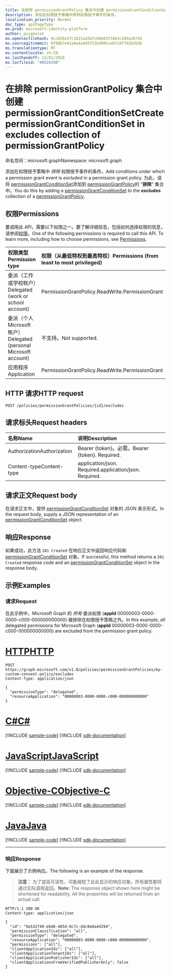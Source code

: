 ```yaml
---
title: 在排除 permissionGrantPolicy 集合中创建 permissionGrantConditionSet
description: 添加在权限授予策略中排除权限授予事件的条件。
localization_priority: Normal
doc_type: apiPageType
ms.prod: microsoft-identity-platform
author: psignoret
ms.openlocfilehash: 9cc026e37c1815aa5b7cb0e03f34b3c189a26756
ms.sourcegitcommit: 9f88b7e41a4a4a4d5f52bd995ce07c6f702bd5d6
ms.translationtype: MT
ms.contentlocale: zh-CN
ms.lasthandoff: 12/01/2020
ms.locfileid: "49524190"
---
```

# <a name="create-permissiongrantconditionset-in-excludes-collection-of-permissiongrantpolicy"></a><span data-ttu-id="2e4fb-103">在排除 permissionGrantPolicy 集合中创建 permissionGrantConditionSet</span><span class="sxs-lookup"><span data-stu-id="2e4fb-103">Create permissionGrantConditionSet in excludes collection of permissionGrantPolicy</span></span>

<span data-ttu-id="2e4fb-104">命名空间：microsoft.graph</span><span class="sxs-lookup"><span data-stu-id="2e4fb-104">Namespace: microsoft.graph</span></span>

<span data-ttu-id="2e4fb-105">添加在权限授予策略中 *排除* 权限授予事件的条件。</span><span class="sxs-lookup"><span data-stu-id="2e4fb-105">Add conditions under which a permission grant event is *excluded* in a permission grant policy.</span></span> <span data-ttu-id="2e4fb-106">为此，请将 [permissionGrantConditionSet](../resources/permissiongrantconditionset.md)添加到 [permissionGrantPolicy](../resources/permissionGrantPolicy.md)的 "**排除**" 集合中。</span><span class="sxs-lookup"><span data-stu-id="2e4fb-106">You do this by adding a [permissionGrantConditionSet](../resources/permissiongrantconditionset.md) to the **excludes** collection of a  [permissionGrantPolicy](../resources/permissionGrantPolicy.md).</span></span>

## <a name="permissions"></a><span data-ttu-id="2e4fb-107">权限</span><span class="sxs-lookup"><span data-stu-id="2e4fb-107">Permissions</span></span>

<span data-ttu-id="2e4fb-p102">要调用此 API，需要以下权限之一。要了解详细信息，包括如何选择权限的信息，请参阅[权限](/graph/permissions-reference)。</span><span class="sxs-lookup"><span data-stu-id="2e4fb-p102">One of the following permissions is required to call this API. To learn more, including how to choose permissions, see [Permissions](/graph/permissions-reference).</span></span>

|<span data-ttu-id="2e4fb-110">权限类型</span><span class="sxs-lookup"><span data-stu-id="2e4fb-110">Permission type</span></span>      | <span data-ttu-id="2e4fb-111">权限（从最低特权到最高特权）</span><span class="sxs-lookup"><span data-stu-id="2e4fb-111">Permissions (from least to most privileged)</span></span>              |
|:--------------------|:---------------------------------------------------------|
|<span data-ttu-id="2e4fb-112">委派（工作或学校帐户）</span><span class="sxs-lookup"><span data-stu-id="2e4fb-112">Delegated (work or school account)</span></span> | <span data-ttu-id="2e4fb-113">PermissionGrant</span><span class="sxs-lookup"><span data-stu-id="2e4fb-113">Policy.ReadWrite.PermissionGrant</span></span> |
|<span data-ttu-id="2e4fb-114">委派（个人 Microsoft 帐户）</span><span class="sxs-lookup"><span data-stu-id="2e4fb-114">Delegated (personal Microsoft account)</span></span> | <span data-ttu-id="2e4fb-115">不支持。</span><span class="sxs-lookup"><span data-stu-id="2e4fb-115">Not supported.</span></span>    |
|<span data-ttu-id="2e4fb-116">应用程序</span><span class="sxs-lookup"><span data-stu-id="2e4fb-116">Application</span></span> | <span data-ttu-id="2e4fb-117">PermissionGrant</span><span class="sxs-lookup"><span data-stu-id="2e4fb-117">Policy.ReadWrite.PermissionGrant</span></span> |

## <a name="http-request"></a><span data-ttu-id="2e4fb-118">HTTP 请求</span><span class="sxs-lookup"><span data-stu-id="2e4fb-118">HTTP request</span></span>

<!-- { "blockType": "ignored" } -->

```http
POST /policies/permissionGrantPolicies/{id}/excludes
```

## <a name="request-headers"></a><span data-ttu-id="2e4fb-119">请求标头</span><span class="sxs-lookup"><span data-stu-id="2e4fb-119">Request headers</span></span>

| <span data-ttu-id="2e4fb-120">名称</span><span class="sxs-lookup"><span data-stu-id="2e4fb-120">Name</span></span>       | <span data-ttu-id="2e4fb-121">说明</span><span class="sxs-lookup"><span data-stu-id="2e4fb-121">Description</span></span>|
|:-----------|:----------|
| <span data-ttu-id="2e4fb-122">Authorization</span><span class="sxs-lookup"><span data-stu-id="2e4fb-122">Authorization</span></span> | <span data-ttu-id="2e4fb-p103">Bearer {token}。必需。</span><span class="sxs-lookup"><span data-stu-id="2e4fb-p103">Bearer {token}. Required.</span></span>  |
| <span data-ttu-id="2e4fb-125">Content-type</span><span class="sxs-lookup"><span data-stu-id="2e4fb-125">Content-type</span></span> | <span data-ttu-id="2e4fb-p104">application/json. Required.</span><span class="sxs-lookup"><span data-stu-id="2e4fb-p104">application/json. Required.</span></span> |

## <a name="request-body"></a><span data-ttu-id="2e4fb-128">请求正文</span><span class="sxs-lookup"><span data-stu-id="2e4fb-128">Request body</span></span>

<span data-ttu-id="2e4fb-129">在请求正文中，提供 [permissionGrantConditionSet](../resources/permissiongrantconditionset.md) 对象的 JSON 表示形式。</span><span class="sxs-lookup"><span data-stu-id="2e4fb-129">In the request body, supply a JSON representation of an [permissionGrantConditionSet](../resources/permissiongrantconditionset.md) object.</span></span>

## <a name="response"></a><span data-ttu-id="2e4fb-130">响应</span><span class="sxs-lookup"><span data-stu-id="2e4fb-130">Response</span></span>

<span data-ttu-id="2e4fb-131">如果成功，此方法 `201 Created` 在响应正文中返回响应代码和 [permissionGrantConditionSet](../resources/permissiongrantconditionset.md) 对象。</span><span class="sxs-lookup"><span data-stu-id="2e4fb-131">If successful, this method returns a `201 Created` response code and an [permissionGrantConditionSet](../resources/permissiongrantconditionset.md) object in the response body.</span></span>

## <a name="examples"></a><span data-ttu-id="2e4fb-132">示例</span><span class="sxs-lookup"><span data-stu-id="2e4fb-132">Examples</span></span>

### <a name="request"></a><span data-ttu-id="2e4fb-133">请求</span><span class="sxs-lookup"><span data-stu-id="2e4fb-133">Request</span></span>

<span data-ttu-id="2e4fb-134">在此示例中，Microsoft Graph 的 *所有* 委派权限 (**appId** 00000003-0000-0000-c000-000000000000) 被排除在权限授予策略之外。</span><span class="sxs-lookup"><span data-stu-id="2e4fb-134">In this example, *all* delegated permissions for Microsoft Graph (**appId** 00000003-0000-0000-c000-000000000000) are excluded from the permission grant policy.</span></span>


# <a name="http"></a>[<span data-ttu-id="2e4fb-135">HTTP</span><span class="sxs-lookup"><span data-stu-id="2e4fb-135">HTTP</span></span>](#tab/http)
<!-- {
  "blockType": "request",
  "truncated": true,
  "name": "permissiongrantpolicy_create_excludes"
}-->

```http
POST https://graph.microsoft.com/v1.0/policies/permissionGrantPolicies/my-custom-consent-policy/excludes
Content-Type: application/json

{
  "permissionType": "delegated",
  "resourceApplication": "00000003-0000-0000-c000-000000000000"
}
```
# <a name="c"></a>[<span data-ttu-id="2e4fb-136">C#</span><span class="sxs-lookup"><span data-stu-id="2e4fb-136">C#</span></span>](#tab/csharp)
[!INCLUDE [sample-code](../includes/snippets/csharp/permissiongrantpolicy-create-excludes-csharp-snippets.md)]
[!INCLUDE [sdk-documentation](../includes/snippets/snippets-sdk-documentation-link.md)]

# <a name="javascript"></a>[<span data-ttu-id="2e4fb-137">JavaScript</span><span class="sxs-lookup"><span data-stu-id="2e4fb-137">JavaScript</span></span>](#tab/javascript)
[!INCLUDE [sample-code](../includes/snippets/javascript/permissiongrantpolicy-create-excludes-javascript-snippets.md)]
[!INCLUDE [sdk-documentation](../includes/snippets/snippets-sdk-documentation-link.md)]

# <a name="objective-c"></a>[<span data-ttu-id="2e4fb-138">Objective-C</span><span class="sxs-lookup"><span data-stu-id="2e4fb-138">Objective-C</span></span>](#tab/objc)
[!INCLUDE [sample-code](../includes/snippets/objc/permissiongrantpolicy-create-excludes-objc-snippets.md)]
[!INCLUDE [sdk-documentation](../includes/snippets/snippets-sdk-documentation-link.md)]

# <a name="java"></a>[<span data-ttu-id="2e4fb-139">Java</span><span class="sxs-lookup"><span data-stu-id="2e4fb-139">Java</span></span>](#tab/java)
[!INCLUDE [sample-code](../includes/snippets/java/permissiongrantpolicy-create-excludes-java-snippets.md)]
[!INCLUDE [sdk-documentation](../includes/snippets/snippets-sdk-documentation-link.md)]

---


### <a name="response"></a><span data-ttu-id="2e4fb-140">响应</span><span class="sxs-lookup"><span data-stu-id="2e4fb-140">Response</span></span>

<span data-ttu-id="2e4fb-141">下面展示了示例响应。</span><span class="sxs-lookup"><span data-stu-id="2e4fb-141">The following is an example of the response.</span></span>

> <span data-ttu-id="2e4fb-p105">**注意：** 为了提高可读性，可能缩短了此处显示的响应对象。所有属性都将通过实际调用返回。</span><span class="sxs-lookup"><span data-stu-id="2e4fb-p105">**Note:** The response object shown here might be shortened for readability. All the properties will be returned from an actual call.</span></span>

<!-- {
  "blockType": "response",
  "truncated": true,
  "@odata.type": "microsoft.graph.permissionGrantConditionSet"
} -->

```http
HTTP/1.1 200 OK
Content-type: application/json

{
  "id": "9a532f49-e646-405d-8c7c-d4c8e8a4d294",
  "permissionClassification": "all",
  "permissionType": "delegated",
  "resourceApplication": "00000003-0000-0000-c000-000000000000",
  "permissions": ["all"],
  "clientApplicationIds": ["all"],
  "clientApplicationTenantIds": ["all"],
  "clientApplicationPublisherIds": ["all"],
  "clientApplicationsFromVerifiedPublisherOnly": false
}
```
